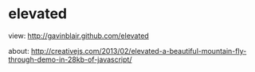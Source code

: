 elevated
========

view:
http://gavinblair.github.com/elevated

about:
http://creativejs.com/2013/02/elevated-a-beautiful-mountain-fly-through-demo-in-28kb-of-javascript/

